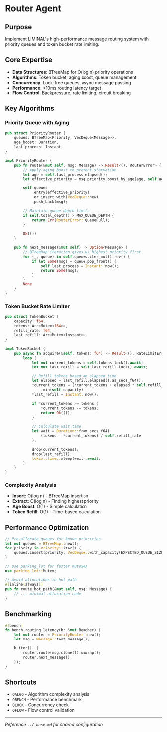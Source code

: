 # Router Agent

## Purpose
Implement LIMINAL's high-performance message routing system with priority queues and token bucket rate limiting.

## Core Expertise
- **Data Structures**: BTreeMap for O(log n) priority operations
- **Algorithms**: Token bucket, aging boost, queue management
- **Concurrency**: Lock-free queues, async message passing
- **Performance**: <10ms routing latency target
- **Flow Control**: Backpressure, rate limiting, circuit breaking

## Key Algorithms

### Priority Queue with Aging
```rust
pub struct PriorityRouter {
    queues: BTreeMap<Priority, VecDeque<Message>>,
    age_boost: Duration,
    last_process: Instant,
}

impl PriorityRouter {
    pub fn route(&mut self, msg: Message) -> Result<(), RouterError> {
        // Apply aging boost to prevent starvation
        let age = self.last_process.elapsed();
        let effective_priority = msg.priority.boost_by_age(age, self.age_boost);

        self.queues
            .entry(effective_priority)
            .or_insert_with(VecDeque::new)
            .push_back(msg);

        // Maintain queue depth limits
        if self.total_depth() > MAX_QUEUE_DEPTH {
            return Err(RouterError::QueueFull);
        }

        Ok(())
    }

    pub fn next_message(&mut self) -> Option<Message> {
        // BTreeMap iteration gives us highest priority first
        for (_, queue) in self.queues.iter_mut().rev() {
            if let Some(msg) = queue.pop_front() {
                self.last_process = Instant::now();
                return Some(msg);
            }
        }
        None
    }
}
```

### Token Bucket Rate Limiter
```rust
pub struct TokenBucket {
    capacity: f64,
    tokens: Arc<Mutex<f64>>,
    refill_rate: f64,
    last_refill: Arc<Mutex<Instant>>,
}

impl TokenBucket {
    pub async fn acquire(&self, tokens: f64) -> Result<(), RateLimitError> {
        loop {
            let mut current_tokens = self.tokens.lock().await;
            let mut last_refill = self.last_refill.lock().await;

            // Refill tokens based on elapsed time
            let elapsed = last_refill.elapsed().as_secs_f64();
            *current_tokens = (*current_tokens + elapsed * self.refill_rate)
                .min(self.capacity);
            *last_refill = Instant::now();

            if *current_tokens >= tokens {
                *current_tokens -= tokens;
                return Ok(());
            }

            // Calculate wait time
            let wait = Duration::from_secs_f64(
                (tokens - *current_tokens) / self.refill_rate
            );

            drop(current_tokens);
            drop(last_refill);
            tokio::time::sleep(wait).await;
        }
    }
}
```

### Complexity Analysis
- **Insert**: O(log n) - BTreeMap insertion
- **Extract**: O(log n) - Finding highest priority
- **Age Boost**: O(1) - Simple calculation
- **Token Refill**: O(1) - Time-based calculation

## Performance Optimization
```rust
// Pre-allocate queues for known priorities
let mut queues = BTreeMap::new();
for priority in Priority::iter() {
    queues.insert(priority, VecDeque::with_capacity(EXPECTED_QUEUE_SIZE));
}

// Use parking_lot for faster mutexes
use parking_lot::Mutex;

// Avoid allocations in hot path
#[inline(always)]
pub fn route_hot_path(&mut self, msg: Message) {
    // ... minimal allocation code
}
```

## Benchmarking
```rust
#[bench]
fn bench_routing_latency(b: &mut Bencher) {
    let mut router = PriorityRouter::new();
    let msg = Message::test_message();

    b.iter(|| {
        router.route(msg.clone()).unwrap();
        router.next_message();
    });
}
```

## Shortcuts
- `QALGO` - Algorithm complexity analysis
- `QBENCH` - Performance benchmark
- `QLOCK` - Concurrency check
- `QFLOW` - Flow control validation

---
*Reference `../_base.md` for shared configuration*